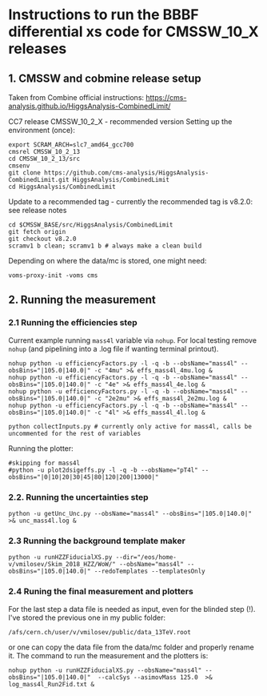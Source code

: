 # Instructions to run the BBBF differential xs code for CMSSW_10_X releases

## 1. CMSSW and cobmine release setup

Taken from Combine official instructions: https://cms-analysis.github.io/HiggsAnalysis-CombinedLimit/

CC7 release CMSSW_10_2_X - recommended version
Setting up the environment (once):

```
export SCRAM_ARCH=slc7_amd64_gcc700
cmsrel CMSSW_10_2_13
cd CMSSW_10_2_13/src
cmsenv
git clone https://github.com/cms-analysis/HiggsAnalysis-CombinedLimit.git HiggsAnalysis/CombinedLimit
cd HiggsAnalysis/CombinedLimit
```

Update to a recommended tag - currently the recommended tag is v8.2.0: see release notes

```
cd $CMSSW_BASE/src/HiggsAnalysis/CombinedLimit
git fetch origin
git checkout v8.2.0
scramv1 b clean; scramv1 b # always make a clean build
```
Depending on where the data/mc is stored, one might need:

```
voms-proxy-init -voms cms
```

## 2. Running the measurement

### 2.1 Running the efficiencies step

Current example running ```mass4l``` variable via ```nohup```. For local testing remove ```nohup``` (and pipelining into a .log file if wanting terminal printout).

```
nohup python -u efficiencyFactors.py -l -q -b --obsName="mass4l" --obsBins="|105.0|140.0|" -c "4mu" >& effs_mass4l_4mu.log &
nohup python -u efficiencyFactors.py -l -q -b --obsName="mass4l" --obsBins="|105.0|140.0|" -c "4e" >& effs_mass4l_4e.log &
nohup python -u efficiencyFactors.py -l -q -b --obsName="mass4l" --obsBins="|105.0|140.0|" -c "2e2mu" >& effs_mass4l_2e2mu.log &
nohup python -u efficiencyFactors.py -l -q -b --obsName="mass4l" --obsBins="|105.0|140.0|" -c "4l" >& effs_mass4l_4l.log &

python collectInputs.py # currently only active for mass4l, calls be uncommented for the rest of variables
```

Running the plotter:

```
#skipping for mass4l 
#python -u plot2dsigeffs.py -l -q -b --obsName="pT4l" --obsBins="|0|10|20|30|45|80|120|200|13000|"
```

### 2.2. Running the uncertainties step

```
python -u getUnc_Unc.py --obsName="mass4l" --obsBins="|105.0|140.0|" >& unc_mass4l.log &
```

### 2.3 Running the background template maker

```
python -u runHZZFiducialXS.py --dir="/eos/home-v/vmilosev/Skim_2018_HZZ/WoW/" --obsName="mass4l" --obsBins="|105.0|140.0|" --redoTemplates --templatesOnly 
```

### 2.4 Runing the final measurement and plotters

For the last step a data file is needed as input, even for the blinded step (!). I've stored the previous one in my public folder:
```
/afs/cern.ch/user/v/vmilosev/public/data_13TeV.root
```
or one can copy the data file from the data/mc folder and properly rename it.
The command to run the measurement and the plotters is:


```
nohup python -u runHZZFiducialXS.py --obsName="mass4l" --obsBins="|105.0|140.0|"  --calcSys --asimovMass 125.0  >& log_mass4l_Run2Fid.txt &
```

